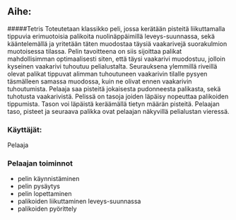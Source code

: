 ## Aihe:
#####Tetris 
Toteutetaan klassikko peli, jossa kerätään pisteitä liikuttamalla tippuvia erimuotoisia palikoita nuolinäppäimillä leveys-suunnassa, sekä kääntelemällä ja yritetään täten muodostaa täysiä vaakarivejä suorakulmion muotoisessa tilassa. Pelin tavoitteena on siis sijoittaa palikat mahdollisimman optimaalisesti siten, että täysi vaakarivi muodostuu, jolloin kyseinen vaakarivi tuhoutuu pelialustalta. Seurauksena ylemmillä riveillä olevat palikat tippuvat alimman tuhoutuneen vaakarivin tilalle pysyen täsmälleen samassa muodossa, kuin ne olivat ennen vaakarivin tuhoutumista. Pelaaja saa pisteitä jokaisesta pudonneesta palikasta, sekä tuhotusta vaakarivistä. Pelissä on tasoja joiden läpäisy nopeuttaa palikoiden tippumista. Tason voi läpäistä keräämällä tietyn määrän pisteitä. Pelaajan taso, pisteet ja seuraava palikka ovat pelaajan näkyvillä pelialustan vieressä.

### Käyttäjät:
Pelaaja

### Pelaajan toiminnot
* pelin käynnistäminen
* pelin pysäytys
* pelin lopettaminen
* palikoiden liikuttaminen leveys-suunnassa
* palikoiden pyörittely
